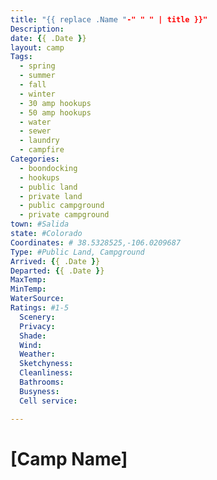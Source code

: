```yaml
---
title: "{{ replace .Name "-" " " | title }}"
Description: 
date: {{ .Date }}
layout: camp
Tags:
  - spring
  - summer
  - fall
  - winter
  - 30 amp hookups
  - 50 amp hookups
  - water
  - sewer
  - laundry
  - campfire
Categories:
  - boondocking
  - hookups
  - public land
  - private land
  - public campground
  - private campground
town: #Salida
state: #Colorado
Coordinates: # 38.5328525,-106.0209687
Type: #Public Land, Campground
Arrived: {{ .Date }}
Departed: {{ .Date }} 
MaxTemp:
MinTemp:
WaterSource:
Ratings: #1-5
  Scenery: 
  Privacy:
  Shade:
  Wind:
  Weather:
  Sketchyness:
  Cleanliness:
  Bathrooms:
  Busyness:
  Cell service: 

---
```


# [Camp Name]

